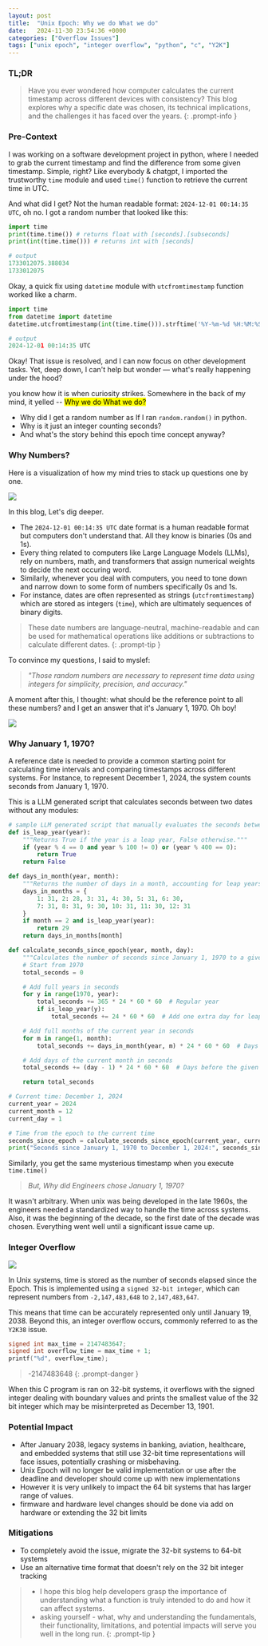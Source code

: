 ```yaml
---
layout: post
title:  "Unix Epoch: Why we do What we do"
date:   2024-11-30 23:54:36 +0000
categories: ["Overflow Issues"]
tags: ["unix epoch", "integer overflow", "python", "c", "Y2K"]
---
```


### **TL;DR**

> Have you ever wondered how computer calculates the current timestamp across different devices with consistency? This blog explores why a specific date was chosen, its technical implications, and the challenges it has faced over the years.
{: .prompt-info }

### Pre-Context

I was working on a software development project in python, where I needed to grab the current timestamp and find the difference from some given timestamp. Simple, right?
Like everybody & chatgpt, I imported the trustworthy `time` module and used `time()` function to retrieve the current time in UTC.

And what did I get? Not the human readable format: `2024-12-01 00:14:35 UTC`, oh no. I got a random number that looked like this:

```python
import time
print(time.time()) # returns float with [seconds].[subseconds]
print(int(time.time())) # returns int with [seconds]

# output
1733012075.388034
1733012075
```

Okay, a quick fix using `datetime` module with `utcfromtimestamp` function worked like a charm.

```python
import time
from datetime import datetime
datetime.utcfromtimestamp(int(time.time())).strftime('%Y-%m-%d %H:%M:%S UTC')

# output
2024-12-01 00:14:35 UTC
```

Okay! That issue is resolved, and I can now focus on other development tasks. Yet, deep down, I can't help but wonder — what's really happening under the hood?

you know how it is when curiosity strikes. Somewhere in the back of my mind, it yelled -- <mark>Why we do What we do?</mark>

- Why did I get a random number as If I ran `random.random()` in python.
- Why is it just an integer counting seconds?
- And what's the story behind this epoch time concept anyway?

### Why Numbers?

Here is a visualization of how my mind tries to stack up questions one by one.

<img src="https://lh3.googleusercontent.com/pw/AP1GczMLhNJxOyiIAEsD9LPik5BODkMmj4m7O8s-5U_2z8rKTNZrY8GCQA1GiANUO-xoerE-Zz1bfQd1aIwrAHYqcFEqtG282pitU92y7Vrdh_MrU_Z_vUeLEV9hoKe6n0OHDzNHlvC7oYVa_Una6WKn_imA=w548-h386-s-no" />

In this blog, Let's dig deeper.

- The `2024-12-01 00:14:35 UTC` date format is a human readable format but computers don't understand that. All they know is binaries (0s and 1s).
- Every thing related to computers like Large Language Models (LLMs), rely on numbers, math, and transformers that assign numerical weights to decide the next occuring word.
- Similarly, whenever you deal with computers, you need to tone down and narrow down to some form of numbers specifically 0s and 1s.
- For instance, dates are often represented as strings (`utcfromtimestamp`) which are stored as integers (`time`), which are ultimately sequences of binary digits.

> These date numbers are language-neutral, machine-readable and can be used for mathematical operations like additions or subtractions to calculate different dates.
{: .prompt-tip }

To convince my questions, I said to myslef:

> *"Those random numbers are necessary to represent time data using integers for simplicity, precision, and accuracy."*

A moment after this, I thought: what should be the reference point to all these numbers? and I get an answer that it's January 1, 1970. Oh boy!

<img src="https://lh3.googleusercontent.com/pw/AP1GczMGtUuS3XsMJgo8r_boFO-cUfw_Hy3_tXawNOoqlexjY_ax5kD9JiN2DY-VlUjv3c_kSpZzRzV7bZqBFG_DZufrMJtg15DuravBepfIDOPwz6M-Ix2NOVeRuwQxrS3a_8qIzvXfMQHWRgV_hqWl651u=w548-h386-s-no" />

### Why January 1, 1970?

A reference date is needed to provide a common starting point for calculating time intervals and comparing timestamps across different systems. For Instance, to represent December 1, 2024, the system counts seconds from January 1, 1970.

This is a LLM generated script that calculates seconds between two dates without any modules:

```python
# sample LLM generated script that manually evaluates the seconds between two given date
def is_leap_year(year):
    """Returns True if the year is a leap year, False otherwise."""
    if (year % 4 == 0 and year % 100 != 0) or (year % 400 == 0):
        return True
    return False

def days_in_month(year, month):
    """Returns the number of days in a month, accounting for leap years."""
    days_in_months = {
        1: 31, 2: 28, 3: 31, 4: 30, 5: 31, 6: 30,
        7: 31, 8: 31, 9: 30, 10: 31, 11: 30, 12: 31
    }
    if month == 2 and is_leap_year(year):
        return 29
    return days_in_months[month]

def calculate_seconds_since_epoch(year, month, day):
    """Calculates the number of seconds since January 1, 1970 to a given date."""
    # Start from 1970
    total_seconds = 0

    # Add full years in seconds
    for y in range(1970, year):
        total_seconds += 365 * 24 * 60 * 60  # Regular year
        if is_leap_year(y):
            total_seconds += 24 * 60 * 60  # Add one extra day for leap year

    # Add full months of the current year in seconds
    for m in range(1, month):
        total_seconds += days_in_month(year, m) * 24 * 60 * 60  # Days in each month

    # Add days of the current month in seconds
    total_seconds += (day - 1) * 24 * 60 * 60  # Days before the given day

    return total_seconds

# Current time: December 1, 2024
current_year = 2024
current_month = 12
current_day = 1

# Time from the epoch to the current time
seconds_since_epoch = calculate_seconds_since_epoch(current_year, current_month, current_day)
print("Seconds since January 1, 1970 to December 1, 2024:", seconds_since_epoch)

```

Similarly, you get the same mysterious timestamp when you execute `time.time()`

> *But, Why did Engineers chose January 1, 1970?*

It wasn't arbitrary. When unix was being developed in the late 1960s, the engineers needed a standardized way to handle the time across systems. Also, it was the beginning of the decade, so the first date of the decade was chosen. Everything went well until a significant issue came up.

### Integer Overflow

<img src="https://steamuserimages-a.akamaihd.net/ugc/854975340501406948/419F40761A85D6277540D8D7292E12D339400684/?imw=5000&imh=5000&ima=fit&impolicy=Letterbox&imcolor=%23000000&letterbox=false" />

In Unix systems, time is stored as the number of seconds elapsed since the Epoch. This is implemented using a `signed 32-bit integer`, which can represent numbers from `-2,147,483,648` to `2,147,483,647`.

This means that time can be accurately represented only until January 19, 2038. Beyond this, an integer overflow occurs, commonly referred to as the `Y2K38` issue.

```c
signed int max_time = 2147483647;
signed int overflow_time = max_time + 1;
printf("%d", overflow_time);
```

> -2147483648
{: .prompt-danger }

When this C program is ran on 32-bit systems, it overflows with the signed integer dealing with boundary values and prints the smallest value of the 32 bit integer which may be misinterpreted as December 13, 1901.

### Potential Impact

- After January 2038, legacy systems in banking, aviation, healthcare, and embedded systems that still use 32-bit time representations will face issues, potentially crashing or misbehaving.
- Unix Epoch will no longer be valid implementation or use after the deadline and developer should come up with new implementations
- However it is very unlikely to impact the 64 bit systems that has larger range of values.
- firmware and hardware level changes should be done via add on hardware or extending the 32 bit limits

### Mitigations

- To completely avoid the issue, migrate the 32-bit systems to 64-bit systems
- Use an alternative time format that doesn't rely on the 32 bit integer tracking

> - I hope this blog help developers grasp the importance of understanding what a function is truly intended to do and how it can affect systems.
> - asking yourself - what, why and understanding the fundamentals, their functionality, limitations, and potential impacts will serve you well in the long run.
{: .prompt-tip }
